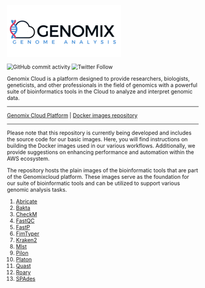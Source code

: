 [![name](assets/genomixlogo.png)](https://genomixcloud.com/)

![GitHub commit activity](https://img.shields.io/github/commit-activity/m/ldipotetjob/genomixcloud.bioinformatic?style=flat-square) ![Twitter Follow](https://img.shields.io/twitter/follow/genomixcloud?style=social)

Genomix Cloud is a  platform designed to provide researchers, biologists, geneticists, and other professionals in the field of genomics with a powerful suite of bioinformatics tools in the Cloud to analyze and interpret genomic data.

---

[Genomix Cloud Platform](https://genomixcloud.com/) | [Docker images repository](https://hub.docker.com/u/genomixcloud) 

---

Please note that this repository is currently being developed and includes the source code for our basic images. Here, you will find instructions on building the Docker images used in our various workflows. Additionally, we provide suggestions on enhancing performance and automation within the AWS ecosystem.

The repository hosts the plain images of the bioinformatic tools that are part of the Genomixcloud platform. These images serve as the foundation for our suite of bioinformatic tools and can be utilized to support various genomic analysis tasks.

1. [Abricate](https://github.com/ldipotetjob/genomixcloud.bioinformatic/tree/main/abricate)
2. [Bakta](https://github.com/ldipotetjob/genomixcloud.bioinformatic/tree/main/bakta)
3. [CheckM](https://github.com/ldipotetjob/genomixcloud.bioinformatic/tree/main/checkm)
4. [FastQC](https://github.com/ldipotetjob/genomixcloud.bioinformatic/tree/main/fastqc)
5. [FastP](https://github.com/ldipotetjob/genomixcloud.bioinformatic/tree/main/fastp)
6. [FimTyper](https://github.com/ldipotetjob/genomixcloud.bioinformatic/tree/main/fimtyper)
7. [Kraken2](https://github.com/ldipotetjob/genomixcloud.bioinformatic/tree/main/kraken2)
8. [Mlst](https://github.com/ldipotetjob/genomixcloud.bioinformatic/tree/main/mlst)
9. [Pilon](https://github.com/ldipotetjob/genomixcloud.bioinformatic/tree/main/pilon)
10. [Platon](https://github.com/ldipotetjob/genomixcloud.bioinformatic/tree/main/platon)
11. [Quast](https://github.com/ldipotetjob/genomixcloud.bioinformatic/tree/main/quast)
12. [Roary](https://github.com/ldipotetjob/genomixcloud.bioinformatic/tree/main/roary)
13. [SPAdes](https://github.com/ldipotetjob/genomixcloud.bioinformatic/tree/main/spades)
